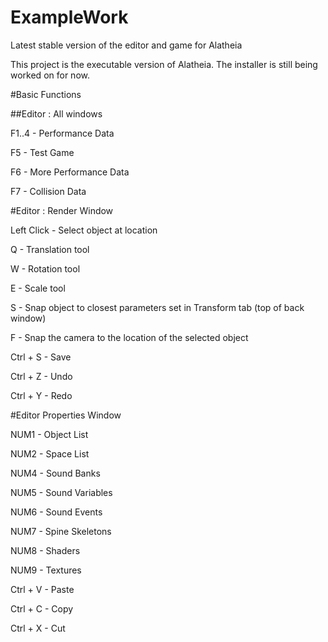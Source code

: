 # ExampleWork
Latest stable version of the editor and game for Alatheia

This project is the executable version of Alatheia. The installer is still being worked on for now.

#Basic Functions

##Editor : All windows 

F1..4 - Performance Data

F5 - Test Game

F6 - More Performance Data

F7 - Collision Data

#Editor : Render Window

Left Click - Select object at location

Q - Translation tool

W - Rotation tool

E - Scale tool

S - Snap object to closest parameters set in Transform tab (top of back window)

F - Snap the camera to the location of the selected object

Ctrl + S - Save 

Ctrl + Z - Undo

Ctrl + Y - Redo

#Editor Properties Window 

NUM1 - Object List

NUM2 - Space List

NUM4 - Sound Banks

NUM5 - Sound Variables

NUM6 - Sound Events

NUM7 - Spine Skeletons

NUM8 - Shaders

NUM9 - Textures

Ctrl + V - Paste

Ctrl + C - Copy

Ctrl + X - Cut

